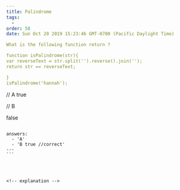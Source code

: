 ```yaml
---
title: Palindrome
tags:
  - 
order: 58
date: Sun Oct 20 2019 15:23:46 GMT-0700 (Pacific Daylight Time)

What is the following function return ?

function isPalindrome(str){
var reverseText = str.split('').reverse().join('');
return str == reverseText;

}
isPalindrome('hannah');

``` 
// A
true

// B

false
````

answers: 
  - 'A'
  - 'B true //correct'
---
```




<!-- explanation -->

